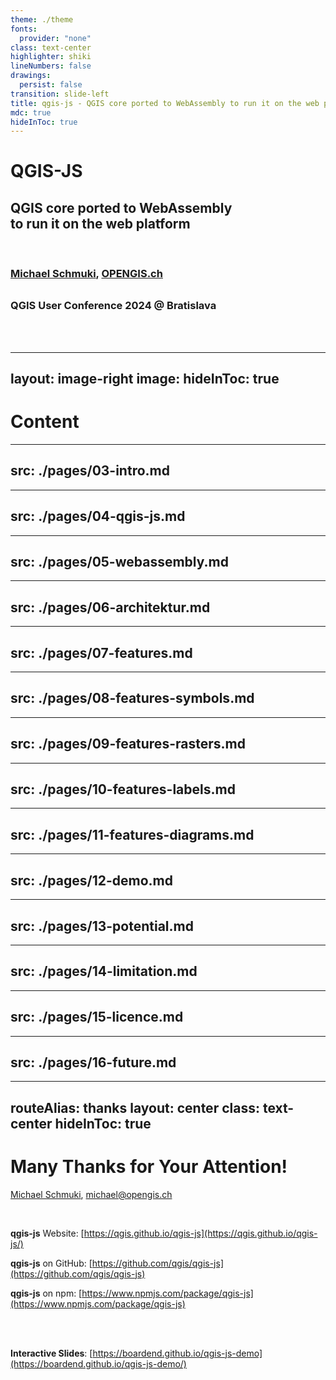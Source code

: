 ```yaml
---
theme: ./theme
fonts:
  provider: "none"
class: text-center
highlighter: shiki
lineNumbers: false
drawings:
  persist: false
transition: slide-left
title: qgis-js - QGIS core ported to WebAssembly to run it on the web platform
mdc: true
hideInToc: true
---
```


<div class="pt-12 rounded-xl bg-white bg-opacity-85">
<h1>QGIS-JS</h1>
<h2><b>QGIS core ported to WebAssembly <br />to run it on the web platform</b></h2>
<br />
  <span @click="$slidev.nav.next">
    <h3 style="padding-bottom: 0.5em"><a href="https://github.com/boardend" target="_blank">Michael Schmuki</a>, <a href="https://opengis.ch/" target="_blank">OPENGIS.ch</a></h3>
    <h3>QGIS User Conference 2024 @ Bratislava</h3>
  </span>
  <br /><br />
</div>

<div class="abs-br m-6 flex gap-2">
  <a href="https://github.com/boardend/qgis-js-demo" target="_blank" alt="GitHub" title="Open in GitHub"
    class="text-xl slidev-icon-btn opacity-50 !border-none !hover:text-white">
    <carbon-logo-github />
  </a>
</div>

<!--
The last comment block of each slide will be treated as slide notes. It will be visible and editable in Presenter Mode along with the slide. [Read more in the docs](https://sli.dev/guide/syntax.html#notes)
-->

---
layout: image-right
image:
hideInToc: true
---

# Content

<Toc maxDepth="1"></Toc>

---
src: ./pages/03-intro.md
---

---
src: ./pages/04-qgis-js.md
---

---
src: ./pages/05-webassembly.md
---

---
src: ./pages/06-architektur.md
---

---
src: ./pages/07-features.md
---

---
src: ./pages/08-features-symbols.md
---

---
src: ./pages/09-features-rasters.md
---

---
src: ./pages/10-features-labels.md
---

---
src: ./pages/11-features-diagrams.md
---

---
src: ./pages/12-demo.md
---

---
src: ./pages/13-potential.md
---

---
src: ./pages/14-limitation.md
---

---
src: ./pages/15-licence.md
---

---
src: ./pages/16-future.md
---

---
routeAlias: thanks
layout: center
class: text-center
hideInToc: true
---

# Many Thanks for Your Attention!

<a href="https://github.com/boardend" target="_blank">Michael Schmuki</a>, michael@opengis.ch

<br />

**qgis-js** Website: [https://qgis.github.io/qgis-js](https://qgis.github.io/qgis-js/)

**qgis-js** on GitHub: [https://github.com/qgis/qgis-js](https://github.com/qgis/qgis-js)

**qgis-js** on npm: [https://www.npmjs.com/package/qgis-js](https://www.npmjs.com/package/qgis-js)

<br /><br />

**Interactive Slides**: [https://boardend.github.io/qgis-js-demo](https://boardend.github.io/qgis-js-demo/)
